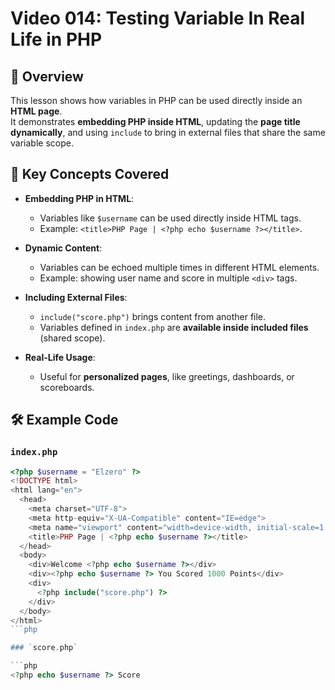 # Video 014: Testing Variable In Real Life in PHP

## 📝 Overview

This lesson shows how variables in PHP can be used directly inside an **HTML page**.  
It demonstrates **embedding PHP inside HTML**, updating the **page title dynamically**, and using `include` to bring in external files that share the same variable scope.

## 📌 Key Concepts Covered

- **Embedding PHP in HTML**:
  - Variables like `$username` can be used directly inside HTML tags.
  - Example: `<title>PHP Page | <?php echo $username ?></title>`.

- **Dynamic Content**:
  - Variables can be echoed multiple times in different HTML elements.
  - Example: showing user name and score in multiple `<div>` tags.

- **Including External Files**:
  - `include("score.php")` brings content from another file.
  - Variables defined in `index.php` are **available inside included files** (shared scope).

- **Real-Life Usage**:
  - Useful for **personalized pages**, like greetings, dashboards, or scoreboards.

## 🛠️ Example Code

### `index.php`

```php
<?php $username = "Elzero" ?>
<!DOCTYPE html>
<html lang="en">
  <head>
    <meta charset="UTF-8">
    <meta http-equiv="X-UA-Compatible" content="IE=edge">
    <meta name="viewport" content="width=device-width, initial-scale=1.0">
    <title>PHP Page | <?php echo $username ?></title>
  </head>
  <body>
    <div>Welcome <?php echo $username ?></div>
    <div><?php echo $username ?> You Scored 1000 Points</div>
    <div>
      <?php include("score.php") ?>
    </div>
  </body>
</html>
```php

### `score.php`

```php
<?php echo $username ?> Score